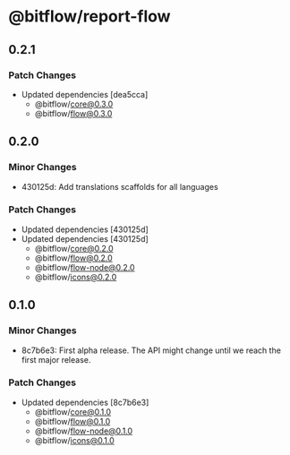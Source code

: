 # @bitflow/report-flow

## 0.2.1

### Patch Changes

- Updated dependencies [dea5cca]
  - @bitflow/core@0.3.0
  - @bitflow/flow@0.3.0

## 0.2.0

### Minor Changes

- 430125d: Add translations scaffolds for all languages

### Patch Changes

- Updated dependencies [430125d]
- Updated dependencies [430125d]
  - @bitflow/core@0.2.0
  - @bitflow/flow@0.2.0
  - @bitflow/flow-node@0.2.0
  - @bitflow/icons@0.2.0

## 0.1.0

### Minor Changes

- 8c7b6e3: First alpha release. The API might change until we reach the first major release.

### Patch Changes

- Updated dependencies [8c7b6e3]
  - @bitflow/core@0.1.0
  - @bitflow/flow@0.1.0
  - @bitflow/flow-node@0.1.0
  - @bitflow/icons@0.1.0
